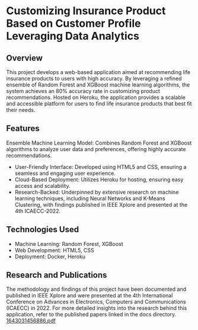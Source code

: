 # Customizing Insurance Product Based on Customer Profile Leveraging Data Analytics

## Overview
This project develops a web-based application aimed at recommending life insurance products to users with high accuracy. By leveraging a refined ensemble of Random Forest and XGBoost machine learning algorithms, the system achieves an 80% accuracy rate in customizing product recommendations. Hosted on Heroku, the application provides a scalable and accessible platform for users to find life insurance products that best fit their needs.

## Features
Ensemble Machine Learning Model: Combines Random Forest and XGBoost algorithms to analyze user data and preferences, offering highly accurate recommendations.
* User-Friendly Interface: Developed using HTML5 and CSS, ensuring a seamless and engaging user experience.
* Cloud-Based Deployment: Utilizes Heroku for hosting, ensuring easy access and scalability.
* Research-Backed: Underpinned by extensive research on machine learning techniques, including Neural Networks and K-Means Clustering, with findings published in IEEE Xplore and presented at the 4th ICAECC-2022.

## Technologies Used
* Machine Learning: Random Forest, XGBoost
* Web Development: HTML5, CSS
* Deployment: Docker, Heroku

## Research and Publications
The methodology and findings of this project have been documented and published in IEEE Xplore and were presented at the 4th International Conference on Advances in Electronics, Computers and Communications (ICAECC) in 2022. For more detailed insights into the research behind this application, refer to the published papers linked in the docs directory.
[1643031456886.pdf](https://github.com/manasimathkar/Customizing-Insurance-Product/files/14819015/1643031456886.pdf)




